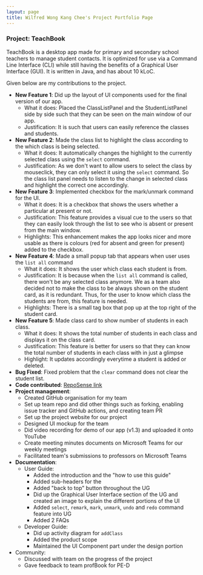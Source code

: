 ```yaml
---
layout: page
title: Wilfred Wong Kang Chee's Project Portfolio Page
---
```


### Project: TeachBook

TeachBook is a desktop app made for primary and secondary school teachers to manage student contacts. It is optimized for
use via a Command Line Interface (CLI) while still having the benefits of a Graphical User Interface (GUI). It is 
written in Java, and has about 10 kLoC.

Given below are my contributions to the project.

* **New Feature 1**: Did up the layout of UI components used for the final version of our app.
  * What it does: Placed the ClassListPanel and the StudentListPanel side by side such that they can be seen on the main window of our app.
  * Justification: It is such that users can easily reference the classes and students.
* **New Feature 2**: Made the class list to highlight the class according to the which class is being selected.
  * What it does: It automatically changes the highlight to the currently selected class using the `select` command.
  * Justification: As we don't want to allow users to select the class by mouseclick, they can only select it using the `select` command. So the class list panel needs to listen to the change in selected class and highlight the correct one accordingly.
* **New Feature 3**: Implemented checkbox for the mark/unmark command for the UI.
  * What it does: It is a checkbox that shows the users whether a particular at present or not.
  * Justification: This feature provides a visual cue to the users so that they can easily look through the list to see who is absent or present from the main window.
  * Highlights: This enhancement makes the app looks nicer and more usable as there is colours (red for absent and green for present) added to the checkbox.
* **New Feature 4**: Made a small popup tab that appears when user uses the `list all` command
  * What it does: It shows the user which class each student is from.
  * Justification: It is because when the `list all` command is called, there won't be any selected class anymore. We as a team also decided not to make the class to be always shown on the student card, as it is redundant. Thus, for the user to know which class the students are from, this feature is needed.
  * Highlights: There is a small tag box that pop up at the top right of the student card.
* **New Feature 5**: Made class card to show number of students in each class.
  * What it does: It shows the total number of students in each class and displays it on the class card.
  * Justification: This feature is better for users so that they can know the total number of students in each class with in just a glimpse
  * Highlight: It updates accordingly everytime a student is added or deleted.
* **Bug Fixed**: Fixed problem that the `clear` command does not clear the student list.
* **Code contributed**: [RepoSense link](https://nus-cs2103-ay2122s1.github.io/tp-dashboard/?search=wilfredwongkc&sort=groupTitle&sortWithin=title&timeframe=commit&mergegroup=&groupSelect=groupByAuthors&breakdown=true&checkedFileTypes=docs~functional-code~test-code~other&since=2021-09-17&tabOpen=false)
* **Project management**:
  * Created GitHub organisation for my team
  * Set up team repo and did other things such as forking, enabling issue tracker and GitHub actions, and creating team PR
  * Set up the project website for our project
  * Designed UI mockup for the team
  * Did video recording for demo of our app (v1.3) and uploaded it onto YouTube
  * Create meeting minutes documents on Microsoft Teams for our weekly meetings
  * Facilitated team's submissions to professors on Microsoft Teams
* **Documentation**:
  * User Guide:
    * Added the introduction and the "how to use this guide"
    * Added sub-headers for the 
    * Added "back to top" button throughout the UG
    * Did up the Graphical User Interface section of the UG and created an image to explain the different portions of the UI
    * Added `select`, `remark`, `mark`, `unmark`, `undo` and `redo` command feature into UG
    * Added 2 FAQs
  * Developer Guide:
    * Did up activity diagram for `addClass`
    * Added the product scope 
    * Maintained the UI Component part under the design portion
* Community:
  * Discussed with team on the progress of the project
  * Gave feedback to team profBook for PE-D

  
